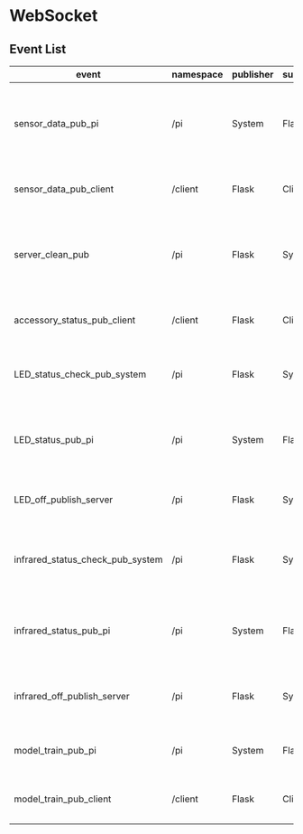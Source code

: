 # WebSocket


## Event List
| event                            | namespace | publisher | subscriber | timeout | broadcast | description                                                              |
| -------------------------------- | --------- | --------- | ---------- | ------- | --------- | ------------------------------------------------------------------------ |
| sensor_data_pub_pi               | /pi       | System    | Flask      | 30      | False     | To automate fetch the sensor data and send to Flask server.              |
| sensor_data_pub_client           | /client   | Flask     | Client     | None    | True      | To send realtime sensor data to client.                                  |
| server_clean_pub                 | /pi       | Flask     | System     | None    | True      | To send a force turing off signal to all accessories except the sensors. |
| accessory_status_pub_client      | /client   | Flask     | Client     | None    | True      | To send the accessories status to client.                                |
| LED_status_check_pub_system      | /pi       | Flask     | System     | None    | True      | To emit a signal make the LED report its status.                         |
| LED_status_pub_pi                | /pi       | System    | Flask      | 30      | False     | To recive the status publish to Flask server regularly.                  |
| LED_off_publish_server           | /pi       | Flask     | System     | None    | True      | To send the turning off breahth light signal.                            |
| infrared_status_check_pub_system | /pi       | Flask     | System     | None    | True      | To emit a signal make the infrared sensor report its status.             |
| infrared_status_pub_pi           | /pi       | System    | Flask      | 30      | False     | To recive the status publish to Flask server regularly.                  |
| infrared_off_publish_server      | /pi       | Flask     | System     | None    | True      | To send the turning off infrared sensor signal.                          |
| model_train_pub_pi               | /pi       | System    | Flask      | 30      | False     | To send the model train finish to Server.                                |
| model_train_pub_client           | /client   | Flask     | Client     | None    | True      | To send the model train status to client.                                |
